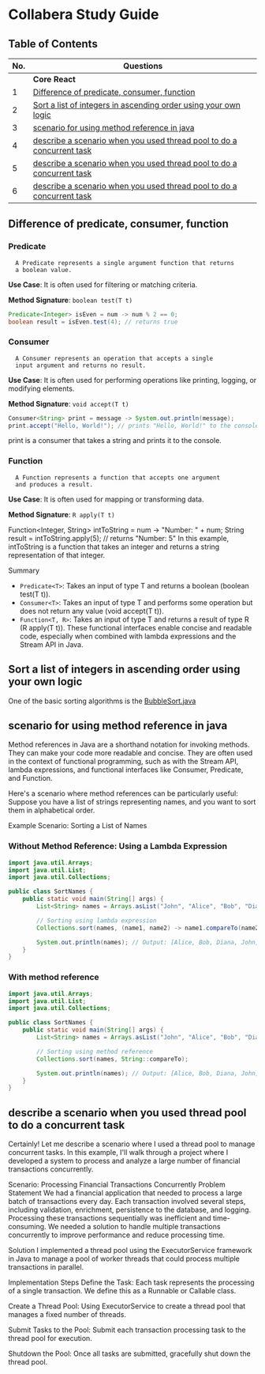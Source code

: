 # Collabera Study Guide

## Table of Contents


| No. | Questions                                                                                                                                       |
|-----|-------------------------------------------------------------------------------------------------------------------------------------------------|
|     | **Core React**                                                                                                                                  |
| 1   | [Difference of predicate, consumer, function](#difference-of-predicate-consumer-function)                                                       |
| 2   | [Sort a list of integers in ascending order using your own logic](#sort-a-list-of-integers-in-ascending-order-using-your-own-logic)             |
| 3   | [scenario for using method reference in java](#scenario-for-using-method-reference-in-java)                                                     |
| 4   | [describe a scenario when you used thread pool to do a concurrent task](#describe-a-scenario-when-you-used-thread-pool-to-do-a-concurrent-task) |
| 5   | [describe a scenario when you used thread pool to do a concurrent task](#describe-a-scenario-when-you-used-thread-pool-to-do-a-concurrent-task) |
| 6   | [describe a scenario when you used thread pool to do a concurrent task](#describe-a-scenario-when-you-used-thread-pool-to-do-a-concurrent-task) |

## Difference of predicate, consumer, function

### Predicate
      A Predicate represents a single argument function that returns
      a boolean value.

**Use Case**: It is often used for filtering or matching criteria.

**Method Signature**: `boolean test(T t)`
```java
Predicate<Integer> isEven = num -> num % 2 == 0;
boolean result = isEven.test(4); // returns true

```

### Consumer
      A Consumer represents an operation that accepts a single 
      input argument and returns no result.

**Use Case**: It is often used for performing operations like printing, logging, or modifying elements.

**Method Signature**: `void accept(T t)`

```java
Consumer<String> print = message -> System.out.println(message);
print.accept("Hello, World!"); // prints "Hello, World!" to the console
```

print is a consumer that takes a string and prints it to the console.

### Function
      A Function represents a function that accepts one argument 
      and produces a result.

**Use Case**: It is often used for mapping or transforming data.

**Method Signature**: `R apply(T t)`

Function<Integer, String> intToString = num -> "Number: " + num;
String result = intToString.apply(5); // returns "Number: 5"
In this example, intToString is a function that takes an integer and returns a string representation of that integer.

Summary
- `Predicate<T>`: Takes an input of type T and returns a boolean (boolean test(T t)).
- `Consumer<T>`: Takes an input of type T and performs some operation but does not return any value (void accept(T t)).
- `Function<T, R>`: Takes an input of type T and returns a result of type R (R apply(T t)).
These functional interfaces enable concise and readable code, especially when combined with lambda expressions and the Stream API in Java.


## Sort a list of integers in ascending order using your own logic

One of the basic sorting algorithms is the [BubbleSort.java](..%2Fsrc%2Fmain%2Fjava%2Fcom%2Fdcat%2Finterviewprep%2Fsorting%2FBubbleSort.java)


## scenario for using method reference in java

Method references in Java are a shorthand notation for invoking methods. They can make your code more readable and concise. They are often used in the context of functional programming, such as with the Stream API, lambda expressions, and functional interfaces like Consumer, Predicate, and Function.

Here's a scenario where method references can be particularly useful: Suppose you have a list of strings representing names, and you want to sort them in alphabetical order.

Example Scenario: Sorting a List of Names
### Without Method Reference: Using a Lambda Expression
```java
import java.util.Arrays;
import java.util.List;
import java.util.Collections;

public class SortNames {
    public static void main(String[] args) {
        List<String> names = Arrays.asList("John", "Alice", "Bob", "Diana");

        // Sorting using lambda expression
        Collections.sort(names, (name1, name2) -> name1.compareTo(name2));

        System.out.println(names); // Output: [Alice, Bob, Diana, John]
    }
}

```

### With method reference
```java
import java.util.Arrays;
import java.util.List;
import java.util.Collections;

public class SortNames {
    public static void main(String[] args) {
        List<String> names = Arrays.asList("John", "Alice", "Bob", "Diana");

        // Sorting using method reference
        Collections.sort(names, String::compareTo);

        System.out.println(names); // Output: [Alice, Bob, Diana, John]
    }
}
```


## describe a scenario when you used thread pool to do a concurrent task
Certainly! Let me describe a scenario where I used a thread pool to manage concurrent tasks. In this example, I'll walk through a project where I developed a system to process and analyze a large number of financial transactions concurrently.

Scenario: Processing Financial Transactions Concurrently
Problem Statement
We had a financial application that needed to process a large batch of transactions every day. Each transaction involved several steps, including validation, enrichment, persistence to the database, and logging. Processing these transactions sequentially was inefficient and time-consuming. We needed a solution to handle multiple transactions concurrently to improve performance and reduce processing time.

Solution
I implemented a thread pool using the ExecutorService framework in Java to manage a pool of worker threads that could process multiple transactions in parallel.

Implementation Steps
Define the Task: Each task represents the processing of a single transaction. We define this as a Runnable or Callable class.

Create a Thread Pool: Using ExecutorService to create a thread pool that manages a fixed number of threads.

Submit Tasks to the Pool: Submit each transaction processing task to the thread pool for execution.

Shutdown the Pool: Once all tasks are submitted, gracefully shut down the thread pool.

